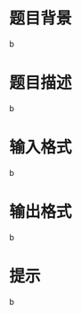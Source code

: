 # 

 
 # 题目背景 
<p>b</p> 

 
 # 题目描述 
<p>b</p> 

 
 # 输入格式 
<p>b</p> 

 
 # 输出格式 
<p>b</p> 

 
 # 提示 
<p>b</p> 
